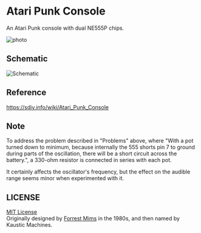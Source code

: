 # Atari Punk Console
An Atari Punk console with dual NE555P chips.  
  
![photo](https://user-images.githubusercontent.com/1344010/218284498-e7b30b60-c53d-4126-88a7-cf01d768c7d0.jpg)


## Schematic
![Schematic](./schematic/schematic.png)

## Reference
https://sdiy.info/wiki/Atari_Punk_Console

## Note
To address the problem described in "Problems" above, where "With a pot turned down to minimum, because internally the 555 shorts pin 7 to ground during parts of the oscillation, there will be a short circuit across the battery.", a 330-ohm resistor is connected in series with each pot.  
    
It certainly affects the oscillator's frequency, but the effect on the audible range seems minor when experimented with it.

## LICENSE
[MIT License](./LICENSE)  
Originally designed by [Forrest Mims](https://en.wikipedia.org/wiki/Forrest_Mims) in the 1980s, and then named by Kaustic Machines.

